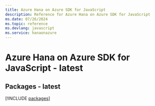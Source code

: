 ```yaml
---
title: Azure Hana on Azure SDK for JavaScript
description: Reference for Azure Hana on Azure SDK for JavaScript
ms.date: 07/26/2024
ms.topic: reference
ms.devlang: javascript
ms.service: hanaonazure
---
```

# Azure Hana on Azure SDK for JavaScript - latest
## Packages - latest
[!INCLUDE [packages](hana-on-azure-index.md)]
